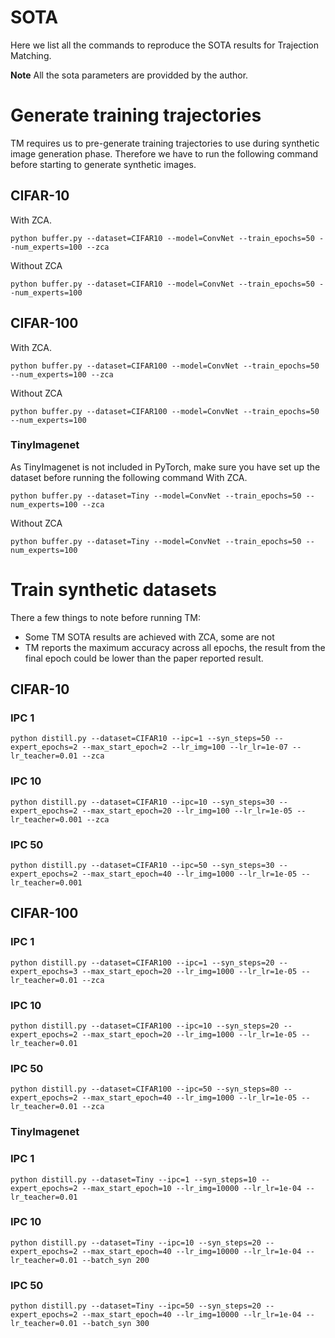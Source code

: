# SOTA
Here we list all the commands to reproduce the SOTA results for Trajection Matching.

**Note** All the sota parameters are providded by the author.

# Generate training trajectories
TM requires us to pre-generate training trajectories to use during synthetic image generation phase. Therefore we have to run the following command before starting to generate synthetic images. 

## CIFAR-10
With ZCA.  
```
python buffer.py --dataset=CIFAR10 --model=ConvNet --train_epochs=50 --num_experts=100 --zca
```
Without ZCA
```
python buffer.py --dataset=CIFAR10 --model=ConvNet --train_epochs=50 --num_experts=100
```
## CIFAR-100
With ZCA.  
```
python buffer.py --dataset=CIFAR100 --model=ConvNet --train_epochs=50 --num_experts=100 --zca
```
Without ZCA
```
python buffer.py --dataset=CIFAR100 --model=ConvNet --train_epochs=50 --num_experts=100
```

### TinyImagenet
As TinyImagenet is not included in PyTorch, make sure you have set up the dataset before running the following command
With ZCA.  
```
python buffer.py --dataset=Tiny --model=ConvNet --train_epochs=50 --num_experts=100 --zca
```
Without ZCA
```
python buffer.py --dataset=Tiny --model=ConvNet --train_epochs=50 --num_experts=100
```

# Train synthetic datasets
There a few things to note before running TM:  
- Some TM SOTA results are achieved with ZCA, some are not
- TM reports the maximum accuracy across all epochs, the result from the final epoch could be lower than the paper reported result.
## CIFAR-10
### IPC 1
```
python distill.py --dataset=CIFAR10 --ipc=1 --syn_steps=50 --expert_epochs=2 --max_start_epoch=2 --lr_img=100 --lr_lr=1e-07 --lr_teacher=0.01 --zca
```
### IPC 10
```
python distill.py --dataset=CIFAR10 --ipc=10 --syn_steps=30 --expert_epochs=2 --max_start_epoch=20 --lr_img=100 --lr_lr=1e-05 --lr_teacher=0.001 --zca
```
### IPC 50
```
python distill.py --dataset=CIFAR10 --ipc=50 --syn_steps=30 --expert_epochs=2 --max_start_epoch=40 --lr_img=1000 --lr_lr=1e-05 --lr_teacher=0.001
```
## CIFAR-100
### IPC 1
```
python distill.py --dataset=CIFAR100 --ipc=1 --syn_steps=20 --expert_epochs=3 --max_start_epoch=20 --lr_img=1000 --lr_lr=1e-05 --lr_teacher=0.01 --zca
```
### IPC 10
```
python distill.py --dataset=CIFAR100 --ipc=10 --syn_steps=20 --expert_epochs=2 --max_start_epoch=20 --lr_img=1000 --lr_lr=1e-05 --lr_teacher=0.01
```
### IPC 50
```
python distill.py --dataset=CIFAR100 --ipc=50 --syn_steps=80 --expert_epochs=2 --max_start_epoch=40 --lr_img=1000 --lr_lr=1e-05 --lr_teacher=0.01 --zca
```
### TinyImagenet
### IPC 1
```
python distill.py --dataset=Tiny --ipc=1 --syn_steps=10 --expert_epochs=2 --max_start_epoch=10 --lr_img=10000 --lr_lr=1e-04 --lr_teacher=0.01
```
### IPC 10
```
python distill.py --dataset=Tiny --ipc=10 --syn_steps=20 --expert_epochs=2 --max_start_epoch=40 --lr_img=10000 --lr_lr=1e-04 --lr_teacher=0.01 --batch_syn 200
```
### IPC 50
```
python distill.py --dataset=Tiny --ipc=50 --syn_steps=20 --expert_epochs=2 --max_start_epoch=40 --lr_img=10000 --lr_lr=1e-04 --lr_teacher=0.01 --batch_syn 300
```
